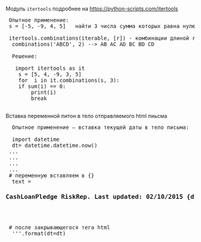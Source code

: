 Модуль `itertools` подробнее на https://python-scripts.com/itertools
 <pre>
 Опытное применение:
 s = [-5, -9, 4, 5]   найти 3 числа сумма которых равна нулю
 
 itertools.combinations(iterable, [r]) - комбинации длиной r из iterable без повторяющихся элементов.
  combinations('ABCD', 2) --> AB AC AD BC BD CD 
  
  Решение:
  
   import itertools as it
    s = [5, 4, -9, 3, 5]
    for  i in it.combinations(s, 3):
    if sum(i) == 0:
        print(i)
        break
 </pre>




Вставка переменной питон в тело отправляемого html пиьсма

  <pre>
  Опытное применение – вставка текущей даты в тело письма:
  
  import datetime
  dt= datetime.datetime.now()
 ...
 ...
 ...
 ...
 # переменную вставляем в {}
  text = <h3>CashLoanPledge RiskRep. Last updated: 02/10/2015 {dt} </h3><br>
 
 # после закрывающегося тега html 
  '''.format(dt=dt)
  
  </pre>
